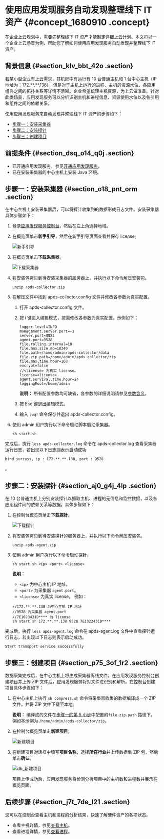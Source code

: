 # 使用应用发现服务自动发现整理线下 IT 资产 {#concept_1680910 .concept}

在企业上云规划中，需要先整理线下 IT 资产才能制定详细上云计划。本文将以一个企业上云场景为例，帮助您了解如何使用应用发现服务自动发现并整理线下 IT 资产。

## 背景信息 {#section_klv_bbt_42o .section}

若某小型企业有上云需求，其机房中有运行有 10 台普通主机和 1 台中心主机（IP 地址为：172.\*\*.\*\*.138），但是对于主机上运行的进程、主机的资源水位、各应用组件之间的拓扑关系等详情不清晰。企业希望梳理主机资源，为上云做准备。针对此类场景，应用发现服务可以分析识别主机和进程信息、资源使用水位以及各引用和组件之间的依赖关系。

使用应用发现服务来自动发现并整理线下 IT 资产的步骤如下：

-   [步骤一：安装采集器](#section_o18_pnt_orm)
-   [步骤二：安装探针](#section_aj0_g4j_4lp)
-   [步骤三：创建项目](#section_p75_3of_1r2)

## 前提条件 {#section_dsq_o14_q0j .section}

-   已开通应用发现服务，参见[开通应用发现服务](cn.zh-CN/快速入门/开通应用发现服务.md#)。
-   已在安装采集器的中心主机上安装 Java 环境。

## 步骤一：安装采集器 {#section_o18_pnt_orm .section}

在中心主机上安装采集器后，可以将探针收集到的数据形成日志文件。安装采集器具体步骤如下：

1.  登录[应用发现服务控制台](https://apds.console.aliyun.com)，然后在左上角选择地域。
2.  在概览页单击**新手引导**，然后在新手引导页面查看并保存 license。

    ![新手引导](http://static-aliyun-doc.oss-cn-hangzhou.aliyuncs.com/assets/img/1332370/156715188156979_zh-CN.png)

3.  在概览页单击**下载采集器**。

    ![下载采集器](http://static-aliyun-doc.oss-cn-hangzhou.aliyuncs.com/assets/img/1332370/156715188156973_zh-CN.png)

4.  将安装包拷贝到待安装采集器的服务器上，并执行以下命令解压安装包。

    ``` {#codeblock_0d0_20v_au9}
    unzip apds-collector.zip
    ```

5.  在解压文件中找到 apds-collector.config 文件并修改各参数为真实配置。
    1.  打开 apds-collector.config 文件。
    2.  按 i 键进入编辑模式，按需修改各参数为真实配置。示例如下：

        ``` {#codeblock_82j_hnh_y35}
        logger.level=INFO
        management.server.port=-1
        server.port=8082
        agent.port=9528
        file.rolling.interval=10
        file.max.size.mb=10240
        file.path=/home/admin/apds-collector/data
        file.zip.path=/home/admin/apds-collector/zip
        file.max.time.hour=168
        encrypt=false
        //<license> 为真实 license。
        license=<license>
        agent.survival.time.hour=24
        loggingRoot=/home/admin
        ```

        **说明：** 所有配置参数均可缺省，各参数的详细说明请参见[参数含义](../../../../cn.zh-CN/操作指南/准备工作/安装采集器.md#table_ldn_rvz_z5q)。

    3.  按 Esc 键退出编辑模式。
    4.  输入 `:wq!` 命令保存并退出 apds-collector.config。
6.  使用 admin 用户执行以下命令启动脚本启动采集器。

    ``` {#codeblock_bch_1zh_qoz}
    sh start.sh
    ```


完成后，执行 `less apds-collector.log` 命令在 apds-collector.log 查看采集器运行日志，若出现以下日志则表示启动成功

``` {#codeblock_ouf_fji_oad}
bind success, ip : 172.**.**.138, port : 9528
```

。

## 步骤二：安装探针 {#section_aj0_g4j_4lp .section}

在 10 台普通主机上分别安装探针以抓取主机、进程的元信息和监控数据，以及各应用组件间的依赖关系等数据。具体步骤如下：

1.  在控制台概览页单击**下载探针**。

    ![下载探针](http://static-aliyun-doc.oss-cn-hangzhou.aliyuncs.com/assets/img/1332370/156715188156980_zh-CN.png)

2.  将安装包拷贝到待安装探针的服务器上，并执行以下命令解压安装包。

    ``` {#codeblock_ols_fns_ytu}
    unzip apds-agent.zip
    ```

3.  使用 admin 用户执行以下命令启动探针。

    ``` {#codeblock_ivo_2ip_8af}
    sh start.sh <ip> <port> <license>
    ```

    **说明：** 

    -   `<ip>` 为中心主机 IP 地址。
    -   `<port>` 为采集器 `agent.port`。
    -   `<license>` 为真实 license。
    例如：

    ``` {#codeblock_yun_53k_axy}
    //172.**.**.138 为中心主机 IP 地址
    //9528 为采集器 agent.port
    //7E1023431D**** 为 license
    sh start.sh 172.**.**.138 9528 7E1023431D****
    ```


完成后，执行 `less apds-agent.log` 命令在 apds-agent.log 文件中查看探针运行日志，若出现以下日志则表示启动成功。

``` {#codeblock_a18_zyc_g8d}
Start transport service successfully
```

## 步骤三：创建项目 {#section_p75_3of_1r2 .section}

数据采集完成后，在中心主机上将生成采集器离线文件。在应用发现服务控制台创建项目并上传 ZIP 文件后，应用发现服务将对文件进识别和解析。在控制台创建项目具体步骤如下：

1.  在中心主机上执行 `sh compress.sh` 命令将采集器收集的数据编译成一个 ZIP 文件，并将 ZIP 文件下载至本地。

    **说明：** 编译成的文件在[步骤一的第 5 小步](#config)中配置的`file.zip.path` 路径下，例如本示例为 `/home/admin/apds-collector/zip`。

2.  在控制台概览页单击**新建项目**。

    ![新建项目](http://static-aliyun-doc.oss-cn-hangzhou.aliyuncs.com/assets/img/1332370/156715188256983_zh-CN.png)

3.  在新建项目对话框中填写**项目名称**，选择**所在行业**并上传数据集 ZIP 包，然后单击**确认**。

    ![db_新建项目](http://static-aliyun-doc.oss-cn-hangzhou.aliyuncs.com/assets/img/1332370/156715188256985_zh-CN.png)

    项目上传成功后，应用发现服务将检测分析项目中的主机数和进程数并展示在概览页面。


## 后续步骤 {#section_j7t_7de_l21 .section}

您可以在控制台查看主机和进程的分析结果，快速了解硬件资产的各项状态。

-   查看主机详情，参见[查看主机](../../../../cn.zh-CN/操作指南/控制台指南/查看主机.md#)。
-   查看进程详情，参见[查看进程](../../../../cn.zh-CN/操作指南/控制台指南/查看进程.md#)。

